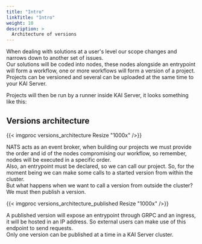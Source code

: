 ```yaml
---
title: "Intro"
linkTitle: "Intro"
weight: 10
description: >
  Architecture of versions
---
```



When dealing with solutions at a user's level our scope changes and narrows down to another set of issues.  
Our solutions will be coded into nodes, these nodes alongside an entrypoint will form a workflow,
one or more workflows will form a version of a project.
Projects can be versioned and several can be uploaded at the same time to your KAI Server.

Projects will then be run by a runner inside KAI Server, it looks something like this:

## Versions architecture

{{< imgproc versions_architecture Resize "1000x" />}}

NATS acts as an event broker, when building our projects we must provide the order and id of the nodes
compromising our workflow, so remember, nodes will be executed in a specific order.  
Also, an entrypoint must be declared, so we can call our project. So, for the moment being we can
make some calls to a started version from within the cluster.  
But what happens when we want to call a version from outside the cluster? We must then publish a version.

{{< imgproc versions_architecture_published Resize "1000x" />}}

A published version will expose an entrypoint through GRPC and an ingress, it will be hosted in an
IP address. So external users can make use of this endpoint to send requests.  
Only one version can be published at a time in a KAI Server cluster.
